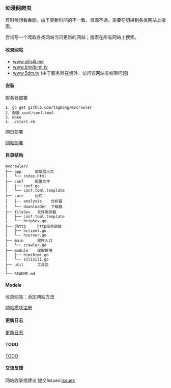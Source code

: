 ### 动漫网爬虫

有时候想看番剧，由于更新时间的不一致、资源不通，需要在切换到各类网站上搜索。

尝试写一个爬取各类网站当日更新的网站；搜索在所有网站上搜索。

#### 收录网站

- www.silisili.me
- www.bimibimi.tv
- www.5dm.tv (由于服务器在境外，访问该网站有权限问题)

#### 安装

服务器部署
```
1. go get github.com/tagDong/mvcrawler
2. 配置 conf/conf.toml
3. make 
4. ./start.sh  
```

网页部署

[网站部署](./fileSev/README.md)

#### 目录结构
```
mvcrawler/
├── app      前端展示页   
│   └── index.html     
├── conf     配置文件
│   |── conf.go       
│   └── conf.toml.template   
├── core     组件
│   ├── analysis    分析器
│   └── downloader  下载器
├── fileSev   文件服务器   
│   ├── conf.toml.template 
│   └── httpSev.go      
├── dhttp     http简单封装
│   ├── hclient.go    
│   └── hserver.go  
├── main      程序入口
│   └── crawler.go 
├── module    爬取模块
│   ├── bimibimi.go
│   └── silisili.go
├── util      工具包
│  
└── README.md
```
#### Modele

收录网站：添加网站方法

[网站模块注册](./module/README.md)

#### 更新日志

[更新日志](./UPDATE.md)

#### TODO

[TODO](./TODO.md)

#### 交流反馈

网站收录或建议 提交Issues:[Issues](https://github.com/tagDong/mvcrawler/issues)


